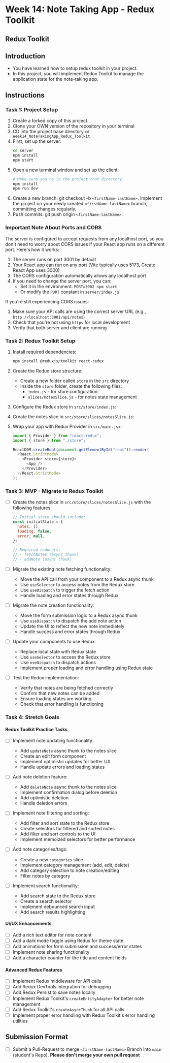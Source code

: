 # Week 14: Note Taking App - Redux Toolkit

## Redux Toolkit

## Introduction

- You have learned how to setup redux toolkit in your project.
- In this project, you will implement Redux Toolkit to manage the application state for the note-taking app.

## Instructions

### Task 1: Project Setup

1. Create a forked copy of this project.
2. Clone your OWN version of the repository in your terminal
3. CD into the project base directory `cd Week14_NoteTakingApp_Redux_Toolkit`
4. First, set up the server:
   ```bash
   cd server
   npm install
   npm start
   ```
5. Open a new terminal window and set up the client:
   ```bash
   # Make sure you're in the project root directory
   npm install
   npm run dev
   ```
6. Create a new branch: git checkout -b `<firstName-lastName>`. Implement the project on your newly created `<firstName-lastName>` branch, committing changes regularly.
7. Push commits: git push origin `<firstName-lastName>`.

### Important Note About Ports and CORS

The server is configured to accept requests from any localhost port, so you don't need to worry about CORS issues if your React app runs on a different port. Here's how it works:

1. The server runs on port 3001 by default
2. Your React app can run on any port (Vite typically uses 5173, Create React App uses 3000)
3. The CORS configuration automatically allows any localhost port
4. If you need to change the server port, you can:
   - Set it in the environment: `PORT=3002 npm start`
   - Or modify the `PORT` constant in `server/index.js`

If you're still experiencing CORS issues:

1. Make sure your API calls are using the correct server URL (e.g., `http://localhost:3001/api/notes`)
2. Check that you're not using `https` for local development
3. Verify that both server and client are running

### Task 2: Redux Toolkit Setup

1. Install required dependencies:

   ```bash
   npm install @reduxjs/toolkit react-redux
   ```

2. Create the Redux store structure:

   - Create a new folder called `store` in the `src` directory
   - Inside the `store` folder, create the following files:
     - `index.js` - for store configuration
     - `slices/notesSlice.js` - for notes state management

3. Configure the Redux store in `src/store/index.js`:
4. Create the notes slice in `src/store/slices/notesSlice.js`:
5. Wrap your app with Redux Provider in `src/main.jsx`:

   ```javascript
   import { Provider } from "react-redux";
   import { store } from "./store";

   ReactDOM.createRoot(document.getElementById("root")).render(
     <React.StrictMode>
       <Provider store={store}>
         <App />
       </Provider>
     </React.StrictMode>
   );
   ```

### Task 3: MVP - Migrate to Redux Toolkit

- [ ] Create the notes slice in `src/store/slices/notesSlice.js` with the following features:

  ```javascript
  // Initial state should include:
  const initialState = {
    notes: [],
    loading: false,
    error: null,
  };

  // Required reducers:
  // - fetchNotes (async thunk)
  // - addNote (async thunk)
  ```

- [ ] Migrate the existing note fetching functionality:

  - Move the API call from your component to a Redux async thunk
  - Use `useSelector` to access notes from the Redux store
  - Use `useDispatch` to trigger the fetch action
  - Handle loading and error states through Redux

- [ ] Migrate the note creation functionality:

  - Move the form submission logic to a Redux async thunk
  - Use `useDispatch` to dispatch the add note action
  - Update the UI to reflect the new note immediately
  - Handle success and error states through Redux

- [ ] Update your components to use Redux:

  - Replace local state with Redux state
  - Use `useSelector` to access the Redux store
  - Use `useDispatch` to dispatch actions
  - Implement proper loading and error handling using Redux state

- [ ] Test the Redux implementation:
  - Verify that notes are being fetched correctly
  - Confirm that new notes can be added
  - Ensure loading states are working
  - Check that error handling is functioning

### Task 4: Stretch Goals

#### Redux Toolkit Practice Tasks

- [ ] Implement note updating functionality:

  - Add `updateNote` async thunk to the notes slice
  - Create an edit form component
  - Implement optimistic updates for better UX
  - Handle update errors and loading states

- [ ] Add note deletion feature:

  - Add `deleteNote` async thunk to the notes slice
  - Implement confirmation dialog before deletion
  - Add optimistic deletion
  - Handle deletion errors

- [ ] Implement note filtering and sorting:

  - Add filter and sort state to the Redux store
  - Create selectors for filtered and sorted notes
  - Add filter and sort controls to the UI
  - Implement memoized selectors for better performance

- [ ] Add note categories/tags:

  - Create a new `categories` slice
  - Implement category management (add, edit, delete)
  - Add category selection to note creation/editing
  - Filter notes by category

- [ ] Implement search functionality:
  - Add search state to the Redux store
  - Create a search selector
  - Implement debounced search input
  - Add search results highlighting

#### UI/UX Enhancements

- [ ] Add a rich text editor for note content
- [ ] Add a dark mode toggle using Redux for theme state
- [ ] Add animations for form submission and success/error states
- [ ] Implement note sharing functionality
- [ ] Add a character counter for the title and content fields

#### Advanced Redux Features

- [ ] Implement Redux middleware for API calls
- [ ] Add Redux DevTools integration for debugging
- [ ] Add Redux Persist to save notes locally
- [ ] Implement Redux Toolkit's `createEntityAdapter` for better note management
- [ ] Add Redux Toolkit's `createAsyncThunk` for all API calls
- [ ] Implement proper error handling with Redux Toolkit's error handling utilities

## Submission Format

- [ ] Submit a Pull-Request to merge `<firstName-lastName>` Branch into `main` (student's Repo). **Please don't merge your own pull request**
